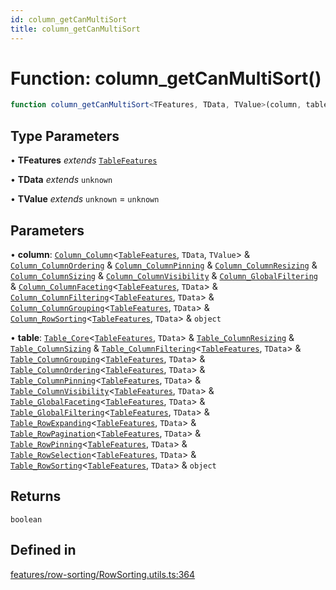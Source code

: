 ```yaml
---
id: column_getCanMultiSort
title: column_getCanMultiSort
---
```


# Function: column\_getCanMultiSort()

```ts
function column_getCanMultiSort<TFeatures, TData, TValue>(column, table): boolean
```

## Type Parameters

• **TFeatures** *extends* [`TableFeatures`](../interfaces/tablefeatures.md)

• **TData** *extends* `unknown`

• **TValue** *extends* `unknown` = `unknown`

## Parameters

• **column**: [`Column_Column`](../interfaces/column_column.md)\<[`TableFeatures`](../interfaces/tablefeatures.md), `TData`, `TValue`\> & [`Column_ColumnOrdering`](../interfaces/column_columnordering.md) & [`Column_ColumnPinning`](../interfaces/column_columnpinning.md) & [`Column_ColumnResizing`](../interfaces/column_columnresizing.md) & [`Column_ColumnSizing`](../interfaces/column_columnsizing.md) & [`Column_ColumnVisibility`](../interfaces/column_columnvisibility.md) & [`Column_GlobalFiltering`](../interfaces/column_globalfiltering.md) & [`Column_ColumnFaceting`](../interfaces/column_columnfaceting.md)\<[`TableFeatures`](../interfaces/tablefeatures.md), `TData`\> & [`Column_ColumnFiltering`](../interfaces/column_columnfiltering.md)\<[`TableFeatures`](../interfaces/tablefeatures.md), `TData`\> & [`Column_ColumnGrouping`](../interfaces/column_columngrouping.md)\<[`TableFeatures`](../interfaces/tablefeatures.md), `TData`\> & [`Column_RowSorting`](../interfaces/column_rowsorting.md)\<[`TableFeatures`](../interfaces/tablefeatures.md), `TData`\> & `object`

• **table**: [`Table_Core`](../interfaces/table_core.md)\<[`TableFeatures`](../interfaces/tablefeatures.md), `TData`\> & [`Table_ColumnResizing`](../interfaces/table_columnresizing.md) & [`Table_ColumnSizing`](../interfaces/table_columnsizing.md) & [`Table_ColumnFiltering`](../interfaces/table_columnfiltering.md)\<[`TableFeatures`](../interfaces/tablefeatures.md), `TData`\> & [`Table_ColumnGrouping`](../interfaces/table_columngrouping.md)\<[`TableFeatures`](../interfaces/tablefeatures.md), `TData`\> & [`Table_ColumnOrdering`](../interfaces/table_columnordering.md)\<[`TableFeatures`](../interfaces/tablefeatures.md), `TData`\> & [`Table_ColumnPinning`](../interfaces/table_columnpinning.md)\<[`TableFeatures`](../interfaces/tablefeatures.md), `TData`\> & [`Table_ColumnVisibility`](../interfaces/table_columnvisibility.md)\<[`TableFeatures`](../interfaces/tablefeatures.md), `TData`\> & [`Table_GlobalFaceting`](../interfaces/table_globalfaceting.md)\<[`TableFeatures`](../interfaces/tablefeatures.md), `TData`\> & [`Table_GlobalFiltering`](../interfaces/table_globalfiltering.md)\<[`TableFeatures`](../interfaces/tablefeatures.md), `TData`\> & [`Table_RowExpanding`](../interfaces/table_rowexpanding.md)\<[`TableFeatures`](../interfaces/tablefeatures.md), `TData`\> & [`Table_RowPagination`](../interfaces/table_rowpagination.md)\<[`TableFeatures`](../interfaces/tablefeatures.md), `TData`\> & [`Table_RowPinning`](../interfaces/table_rowpinning.md)\<[`TableFeatures`](../interfaces/tablefeatures.md), `TData`\> & [`Table_RowSelection`](../interfaces/table_rowselection.md)\<[`TableFeatures`](../interfaces/tablefeatures.md), `TData`\> & [`Table_RowSorting`](../interfaces/table_rowsorting.md)\<[`TableFeatures`](../interfaces/tablefeatures.md), `TData`\> & `object`

## Returns

`boolean`

## Defined in

[features/row-sorting/RowSorting.utils.ts:364](https://github.com/TanStack/table/blob/b1e6b79157b0debc7222660572b06c8b857f4605/packages/table-core/src/features/row-sorting/RowSorting.utils.ts#L364)
